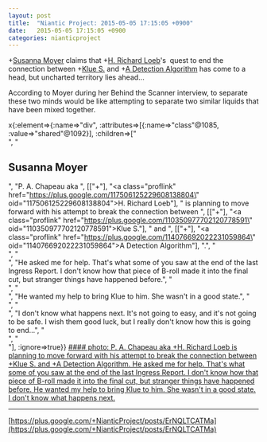 ```yaml
---
layout: post
title:  "Niantic Project: 2015-05-05 17:15:05 +0900"
date:   2015-05-05 17:15:05 +0900
categories: nianticproject
---
```

+[Susanna Moyer](https://plus.google.com/101560858827970533247 "") claims that +[H. Richard Loeb](https://plus.google.com/117506125229608138804 "")'s  quest to end the connection between +[Klue S.](https://plus.google.com/110350977702120778591 "") and +[A Detection Algorithm](https://plus.google.com/114076692022231059864 "") has come to a head, but uncharted territory lies ahead...

According to Moyer during her Behind the Scanner interview, to separate these two minds would be like attempting to separate two similar liquids that have been mixed together.

x{:element=>{:name=>"div", :attributes=>[{:name=>"class"@1085, :value=>"shared"@1092}], :children=>["<br />", "<h2>Susanna Moyer</h2>", "P. A. Chapeau aka ", [["+"], "<a class=\"proflink\" href=\"https://plus.google.com/117506125229608138804\" oid=\"117506125229608138804\">H. Richard Loeb</a>"], " is planning to move forward with his attempt to break the connection between ", [["+"], "<a class=\"proflink\" href=\"https://plus.google.com/110350977702120778591\" oid=\"110350977702120778591\">Klue S.</a>"], " and ", [["+"], "<a class=\"proflink\" href=\"https://plus.google.com/114076692022231059864\" oid=\"114076692022231059864\">A Detection Algorithm</a>"], ".", "<br />", "<br />", "He asked me for help. That's what some of you saw at the end of the last Ingress Report. I don't know how that piece of B-roll made it into the final cut, but stranger things have happened before.", "<br />", "<br />", "He wanted my help to bring Klue to him. She wasn't in a good state.", "<br />", "<br />", "I don't know what happens next. It's not going to easy, and it's not going to be safe. I wish them good luck, but I really don't know how this is going to end...", "<br />", "<br />"], :ignore=>true}}
[#### photo: P. A. Chapeau aka +H. Richard Loeb is planning to move forward with his attempt to break the connection between +Klue S. and +A Detection Algorithm.
He asked me for help. That's what some of you saw at the end of the last Ingress Report. I don't know how that piece of B-roll made it into the final cut, but stranger things have happened before.
He wanted my help to bring Klue to him. She wasn't in a good state.
I don't know what happens next.](https://lh3.googleusercontent.com/-tXhH-eEoBp0/VUh4fseaPPI/AAAAAAAAAU4/2bD2y6o704g/w1200-h675/Klue.jpg "")
- - -
[https://plus.google.com/+NianticProject/posts/ErNQLTCATMa](https://plus.google.com/+NianticProject/posts/ErNQLTCATMa)
